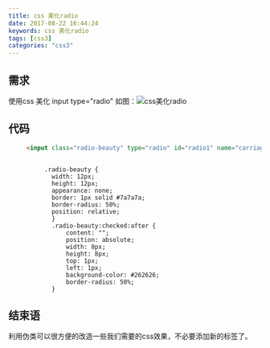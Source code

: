 ```yaml
---
title: css 美化radio
date: 2017-08-22 16:44:24
keywords: css 美化radio
tags: [css3]
categories: "css3"
---
```

## 需求
使用css 美化 input type="radio" 
如图：![css美化radio](http://oughko11e.bkt.clouddn.com/radio.gif)
<!--more-->
## 代码
``` html
     <input class="radio-beauty" type="radio" id="radio1" name="carriageType" />
```
``` css3
    
          .radio-beauty {
            width: 12px;
            height: 12px;
            appearance: none;
            border: 1px solid #7a7a7a;
            border-radius: 50%;
            position: relative;
            }
            .radio-beauty:checked:after {
                content: "";
                position: absolute;
                width: 8px;
                height: 8px;
                top: 1px;
                left: 1px;
                background-color: #262626;
                border-radius: 50%;
            }
```
## 结束语
利用伪类可以很方便的改造一些我们需要的css效果，不必要添加新的标签了。